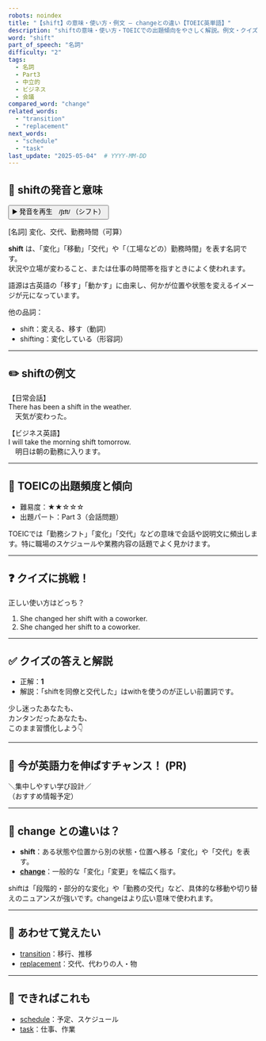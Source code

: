 ```yaml
---
robots: noindex
title: "【shift】の意味・使い方・例文 ― changeとの違い【TOEIC英単語】"
description: "shiftの意味・使い方・TOEICでの出題傾向をやさしく解説。例文・クイズ付きでchangeとの違いもわかりやすく学べます。"
word: "shift"
part_of_speech: "名詞"
difficulty: "2"
tags:
  - 名詞
  - Part3
  - 中立的
  - ビジネス
  - 会議
compared_word: "change"
related_words:
  - "transition"
  - "replacement"
next_words:
  - "schedule"
  - "task"
last_update: "2025-05-04"  # YYYY-MM-DD
---
```


## 🔰 shiftの発音と意味

<button class="play-audio" onclick="playTTS('shift')">
  <span class="play-audio-main">
    ▶️ 発音を再生　/ʃɪft/
  </span>
  <span class="play-audio-sub">
    （シフト）
  </span>
</button>

[名詞] 変化、交代、勤務時間（可算）

**shift** は、「変化」「移動」「交代」や「（工場などの）勤務時間」を表す名詞です。  
状況や立場が変わること、または仕事の時間帯を指すときによく使われます。

語源は古英語の「移す」「動かす」に由来し、何かが位置や状態を変えるイメージが元になっています。

他の品詞：  
- shift：変える、移す（動詞）
- shifting：変化している（形容詞）

---

## ✏️ shiftの例文

【日常会話】  
There has been a shift in the weather.  
　天気が変わった。

【ビジネス英語】  
I will take the morning shift tomorrow.  
　明日は朝の勤務に入ります。

---

## 🎯 TOEICの出題頻度と傾向

- 難易度：★★☆☆☆
- 出題パート：Part 3（会話問題）

TOEICでは「勤務シフト」「変化」「交代」などの意味で会話や説明文に頻出します。特に職場のスケジュールや業務内容の話題でよく見かけます。

---

## ❓ クイズに挑戦！

正しい使い方はどっち？

1. She changed her shift with a coworker.  
2. She changed her shift to a coworker.

---

## ✅ クイズの答えと解説

- 正解：**1**
- 解説：「shiftを同僚と交代した」はwithを使うのが正しい前置詞です。

少し迷ったあなたも、  
カンタンだったあなたも、  
このまま習慣化しよう👇️

---

## 🚀 今が英語力を伸ばすチャンス！ (PR)

<div class="info-center">
＼集中しやすい学び設計／<br>  
（おすすめ情報予定）
</div>

---

## 🤔  change との違いは？

- **shift**：ある状態や位置から別の状態・位置へ移る「変化」や「交代」を表す。
- **[change](/word/change/)**：一般的な「変化」「変更」を幅広く指す。

shiftは「段階的・部分的な変化」や「勤務の交代」など、具体的な移動や切り替えのニュアンスが強いです。changeはより広い意味で使われます。

---

## 🧩 あわせて覚えたい

- [transition](/word/transition/)：移行、推移
- [replacement](/word/replacement/)：交代、代わりの人・物

---

## 📖 できればこれも

- [schedule](/word/schedule/)：予定、スケジュール
- [task](/word/task/)：仕事、作業

<!-- cvid: aid29_bid38 -->
